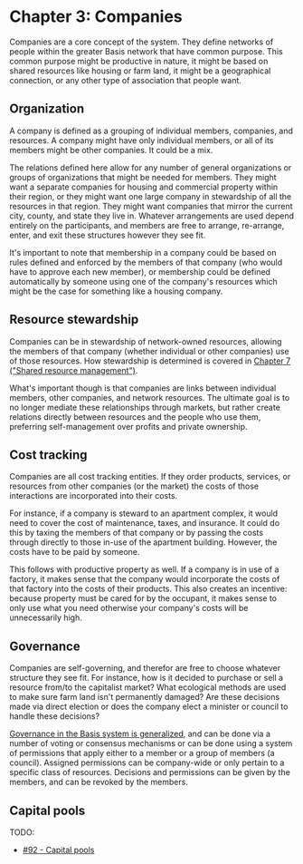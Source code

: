 # Chapter 3: Companies

Companies are a core concept of the system. They define networks of people within the greater Basis network that have common purpose. This common purpose might be productive in nature, it might be based on shared resources like housing or farm land, it might be a geographical connection, or any other type of association that people want.

## Organization

A company is defined as a grouping of individual members, companies, and resources. A company might have only individual members, or all of its members might be other companies. It could be a mix.

The relations defined here allow for any number of general organizations or groups of organizations that might be needed for members. They might want a separate companies for housing and commercial property within their region, or they might want one large company in stewardship of all the resources in that region. They might want companies that mirror the current city, county, and state they live in. Whatever arrangements are used depend entirely on the participants, and members are free to arrange, re-arrange, enter, and exit these structures however they see fit.

It's important to note that membership in a company could be based on rules defined and enforced by the members of that company (who would have to approve each new member), or membership could be defined automatically by someone using one of the company's resources which might be the case for something like a housing company.

## Resource stewardship

Companies can be in stewardship of network-owned resources, allowing the members of that company (whether individual or other companies) use of those resources. How stewardship is determined is covered in [Chapter 7 ("Shared resource management")](#chapter-7-shared-resource-management).

What's important though is that companies are links between individual members, other companies, and network resources. The ultimate goal is to no longer mediate these relationships through markets, but rather create relations directly between resources and the people who use them, preferring self-management over profits and private ownership.

## Cost tracking

Companies are all cost tracking entities. If they order products, services, or resources from other companies (or the market) the costs of those interactions are incorporated into their costs.

For instance, if a company is steward to an apartment complex, it would need to cover the cost of maintenance, taxes, and insurance. It could do this by taxing the members of that company or by passing the costs through directly to those in-use of the apartment building. However, the costs have to be paid by someone.

This follows with productive property as well. If a company is in use of a factory, it makes sense that the company would incorporate the costs of that factory into the costs of their products. This also creates an incentive: because property must be cared for by the occupant, it makes sense to only use what you need otherwise your company's costs will be unnecessarily high.

## Governance

Companies are self-governing, and therefor are free to choose whatever structure they see fit. For instance, how is it decided to purchase or sell a resource from/to the capitalist market? What ecological methods are used to make sure farm land isn't permanently damaged? Are these decisions made via direct election or does the company elect a minister or council to handle these decisions?

[Governance in the Basis system is generalized](#chapter-8-governance), and can be done via a number of voting or consensus mechanisms or can be done using a system of permissions that apply either to a member or a group of members (a council). Assigned permissions can be company-wide or only pertain to a specific class of resources. Decisions and permissions can be given by the members, and can be revoked by the members.

## Capital pools

TODO:

- [#92 - Capital pools](https://github.com/basisproject/tracker/issues/92)

